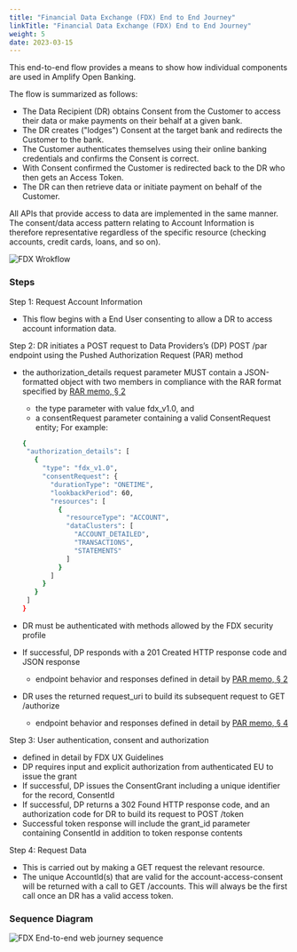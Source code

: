 ```yaml
---
title: "Financial Data Exchange (FDX) End to End Journey"
linkTitle: "Financial Data Exchange (FDX) End to End Journey"
weight: 5
date: 2023-03-15
---
```


This end-to-end flow provides a means to show how individual components are used in Amplify Open Banking.

The flow is summarized as follows:

* The Data Recipient (DR) obtains Consent from the Customer to access their data or make payments on their behalf at a given bank.
* The DR creates ("lodges") Consent at the target bank and redirects the Customer to the bank.
* The Customer authenticates themselves using their online banking credentials and confirms the Consent is correct.
* With Consent confirmed the Customer is redirected back to the DR who then gets an Access Token.
* The DR can then retrieve data or initiate payment on behalf of the Customer.

All APIs that provide access to data are implemented in the same manner. The consent/data access pattern relating to Account Information is therefore representative regardless of the specific resource (checking accounts, credit cards, loans, and so on).

![FDX Wrokflow](/Images/FDX_Workflow_0.png)

### Steps

Step 1: Request Account Information

* This flow begins with a End User consenting to allow a DR to access account information data.

Step 2: DR initiates a POST request to Data Providers’s (DP) POST /par endpoint using the Pushed Authorization Request (PAR) method

* the authorization_details request parameter MUST contain a JSON-formatted object with two members in compliance with the RAR format specified by [RAR memo, § 2](https://datatracker.ietf.org/doc/html/draft-ietf-oauth-rar#section-2)
    * the type parameter with value fdx_v1.0, and
    * a consentRequest parameter containing a valid ConsentRequest entity; For example:

  ```bash
  {
   "authorization_details": [
     {
       "type": "fdx_v1.0",
       "consentRequest": {
         "durationType": "ONETIME",
         "lookbackPeriod": 60,
         "resources": [
           {
             "resourceType": "ACCOUNT",
             "dataClusters": [
               "ACCOUNT_DETAILED",
               "TRANSACTIONS",
               "STATEMENTS"
             ]
           }
         ]
       }
     }
   ]
  }
  ```

* DR must be authenticated with methods allowed by the FDX security profile
* If successful, DP responds with a 201 Created HTTP response code and JSON response
    * endpoint behavior and responses defined in detail by [PAR memo, § 2](https://datatracker.ietf.org/doc/html/draft-ietf-oauth-par#section-2)
* DR uses the returned request_uri to build its subsequent request to GET /authorize
    * endpoint behavior and responses defined in detail by [PAR memo, § 4](https://datatracker.ietf.org/doc/html/draft-ietf-oauth-par#section-4)

Step 3: User authentication, consent and authorization

* defined in detail by FDX UX Guidelines
* DP requires input and explicit authorization from authenticated EU to issue the grant
* If successful, DP issues the ConsentGrant including a unique identifier for the record, ConsentId
* If successful, DP returns a 302 Found HTTP response code, and an authorization code for DR to build its request to POST /token
* Successful token response will include the grant_id parameter containing ConsentId in addition to token response contents

Step 4: Request Data

* This is carried out by making a GET request the relevant resource.
* The unique AccountId(s) that are valid for the account-access-consent will be returned with a call to GET /accounts. This will always be the first call once an DR has a valid access token.

### Sequence Diagram

![FDX End-to-end web journey sequence](/Images/FDX_Web_Journey_Sequence.svg)